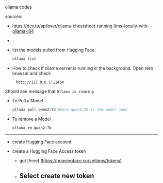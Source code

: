 ollama codes

sources:

- https://dev.to/apilover/ollama-cheatsheet-running-llms-locally-with-ollama-j84

-

* list the models pulled from Hugging Face

  ```bash
  ollama list
  ```

* How to check if ollama server is running in the background. Open web browser and check

```
     http://127.0.0.1:11434
```

Should see message that `Ollama is running`

- To Pull a Model

  ```bash
  ollama pull qwen2:7b #here qwen2:7b is the model name
  ```

- To remove a Model

  ```bash
  ollama rm qwen2:7b
  ```

---

- create Hugging Face account

- create a Hugging Face Access token

  - got [here] (https://huggingface.co/settings/tokens)
  - Select create new token
    -
